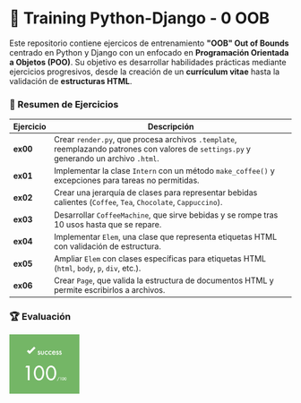 # 📌 Training Python-Django - 0 OOB

Este repositorio contiene ejercicos de entrenamiento **"OOB" Out of Bounds** centrado en Python y Django con un enfocado en **Programación Orientada a Objetos (POO)**. Su objetivo es desarrollar habilidades prácticas mediante ejercicios progresivos, desde la creación de un **currículum vitae** hasta la validación de **estructuras HTML**.

### 🧩 Resumen de Ejercicios

| **Ejercicio** | **Descripción** |
|--------------|---------------|
| **ex00** | Crear `render.py`, que procesa archivos `.template`, reemplazando patrones con valores de `settings.py` y generando un archivo `.html`. |
| **ex01** | Implementar la clase `Intern` con un método `make_coffee()` y excepciones para tareas no permitidas. |
| **ex02** | Crear una jerarquía de clases para representar bebidas calientes (`Coffee`, `Tea`, `Chocolate`, `Cappuccino`). |
| **ex03** | Desarrollar `CoffeeMachine`, que sirve bebidas y se rompe tras 10 usos hasta que se repare. |
| **ex04** | Implementar `Elem`, una clase que representa etiquetas HTML con validación de estructura. |
| **ex05** | Ampliar `Elem` con clases específicas para etiquetas HTML (`html`, `body`, `p`, `div`, etc.). |
| **ex06** | Crear `Page`, que valida la estructura de documentos HTML y permite escribirlos a archivos. |

### 🏆 Evaluación

<p align="left">
  <img src="https://github.com/svarelavila/svarelavila/blob/main/imagenes/ok_100.png" alt="logo" width="125"/>
</p>
